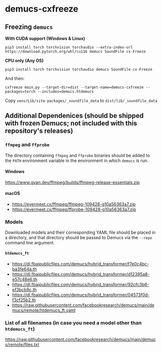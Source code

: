 # demucs-cxfreeze

## Freezing `demucs`

**With CUDA support (Windows & Linux)**
```
pip3 install torch torchvision torchaudio --extra-index-url https://download.pytorch.org/whl/cu116 demucs SoundFile cx-Freeze
```
**CPU only (Any OS)**
```
pip3 install torch torchvision torchaudio demucs SoundFile cx-Freeze
```
And then:
```
cxfreeze main.py --target-dir=dist --target-name=demucs-cxfreeze --packages=torch --includes=demucs.htdemucs
```

Copy `venv/Lib/site-packages/_soundfile_data` to `dist/lib/_soundfile_data`

## Additional Dependenices (should be shipped with frozen Demucs; not included with this repository's releases)

### `ffmpeg` and `ffprobe`

The directory containing `ffmpeg` and `ffprobe` binaries should be added to the `PATH` environment variable in the environment in which `demucs` is run.

#### Windows

https://www.gyan.dev/ffmpeg/builds/ffmpeg-release-essentials.zip

#### macOS

- https://evermeet.cx/ffmpeg/ffmpeg-109428-g10a56363a7.zip
- https://evermeet.cx/ffmpeg/ffprobe-109428-g10a56363a7.zip

### Models

Downloaded models and their corresponding YAML file should be placed in a directory, and that directory should be passed to Demucs via the `--repo` command line argument.

#### `htdemucs_ft`

- https://dl.fbaipublicfiles.com/demucs/hybrid_transformer/f7e0c4bc-ba3fe64a.th
- https://dl.fbaipublicfiles.com/demucs/hybrid_transformer/d12395a8-e57c48e6.th
- https://dl.fbaipublicfiles.com/demucs/hybrid_transformer/92cfc3b6-ef3bcb9c.th
- https://dl.fbaipublicfiles.com/demucs/hybrid_transformer/04573f0d-f3cf25b2.th
- https://raw.githubusercontent.com/facebookresearch/demucs/main/demucs/remote/htdemucs_ft.yaml

### List of all filenames (in case you need a model other than `htdemucs_ft`)

https://raw.githubusercontent.com/facebookresearch/demucs/main/demucs/remote/files.txt
